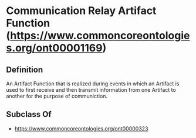 # Communication Relay Artifact Function (https://www.commoncoreontologies.org/ont00001169)

## Definition
An Artifact Function that is realized during events in which an Artifact is used to first receive and then transmit information from one Artifact to another for the purpose of communiction.

## Subclass Of
- https://www.commoncoreontologies.org/ont00000323

